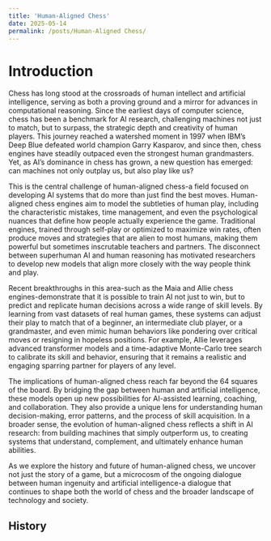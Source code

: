 ```yaml
---
title: 'Human-Aligned Chess'
date: 2025-05-14
permalink: /posts/Human-Aligned Chess/
---
```


Introduction
===========

Chess has long stood at the crossroads of human intellect and artificial intelligence, serving as both a proving ground and a mirror for advances in computational reasoning. Since the earliest days of computer science, chess has been a benchmark for AI research, challenging machines not just to match, but to surpass, the strategic depth and creativity of human players. This journey reached a watershed moment in 1997 when IBM’s Deep Blue defeated world champion Garry Kasparov, and since then, chess engines have steadily outpaced even the strongest human grandmasters. Yet, as AI’s dominance in chess has grown, a new question has emerged: can machines not only outplay us, but also play like us?

This is the central challenge of human-aligned chess-a field focused on developing AI systems that do more than just find the best moves. Human-aligned chess engines aim to model the subtleties of human play, including the characteristic mistakes, time management, and even the psychological nuances that define how people actually experience the game. Traditional engines, trained through self-play or optimized to maximize win rates, often produce moves and strategies that are alien to most humans, making them powerful but sometimes inscrutable teachers and partners. The disconnect between superhuman AI and human reasoning has motivated researchers to develop new models that align more closely with the way people think and play.

Recent breakthroughs in this area-such as the Maia and Allie chess engines-demonstrate that it is possible to train AI not just to win, but to predict and replicate human decisions across a wide range of skill levels. By learning from vast datasets of real human games, these systems can adjust their play to match that of a beginner, an intermediate club player, or a grandmaster, and even mimic human behaviors like pondering over critical moves or resigning in hopeless positions. For example, Allie leverages advanced transformer models and a time-adaptive Monte-Carlo tree search to calibrate its skill and behavior, ensuring that it remains a realistic and engaging sparring partner for players of any level.

The implications of human-aligned chess reach far beyond the 64 squares of the board. By bridging the gap between human and artificial intelligence, these models open up new possibilities for AI-assisted learning, coaching, and collaboration. They also provide a unique lens for understanding human decision-making, error patterns, and the process of skill acquisition. In a broader sense, the evolution of human-aligned chess reflects a shift in AI research: from building machines that simply outperform us, to creating systems that understand, complement, and ultimately enhance human abilities.

As we explore the history and future of human-aligned chess, we uncover not just the story of a game, but a microcosm of the ongoing dialogue between human ingenuity and artificial intelligence-a dialogue that continues to shape both the world of chess and the broader landscape of technology and society.

History
--------------
